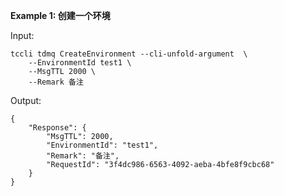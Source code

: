 **Example 1: 创建一个环境**



Input: 

```
tccli tdmq CreateEnvironment --cli-unfold-argument  \
    --EnvironmentId test1 \
    --MsgTTL 2000 \
    --Remark 备注
```

Output: 
```
{
    "Response": {
        "MsgTTL": 2000,
        "EnvironmentId": "test1",
        "Remark": "备注",
        "RequestId": "3f4dc986-6563-4092-aeba-4bfe8f9cbc68"
    }
}
```


